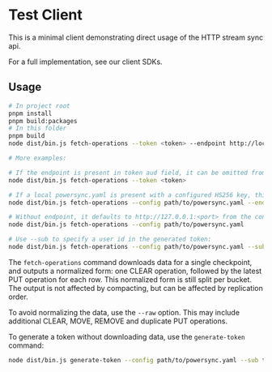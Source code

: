# Test Client

This is a minimal client demonstrating direct usage of the HTTP stream sync api.

For a full implementation, see our client SDKs.

## Usage

```sh
# In project root
pnpm install
pnpm build:packages
# In this folder
pnpm build
node dist/bin.js fetch-operations --token <token> --endpoint http://localhost:8080

# More examples:

# If the endpoint is present in token aud field, it can be omitted from args:
node dist/bin.js fetch-operations --token <token>

# If a local powersync.yaml is present with a configured HS256 key, this can be used:
node dist/bin.js fetch-operations --config path/to/powersync.yaml --endpoint http://localhost:8080

# Without endpoint, it defaults to http://127.0.0.1:<port> from the config:
node dist/bin.js fetch-operations --config path/to/powersync.yaml

# Use --sub to specify a user id in the generated token:
node dist/bin.js fetch-operations --config path/to/powersync.yaml --sub test-user
```

The `fetch-operations` command downloads data for a single checkpoint, and outputs a normalized form: one CLEAR operation, followed by the latest PUT operation for each row. This normalized form is still split per bucket. The output is not affected by compacting, but can be affected by replication order.

To avoid normalizing the data, use the `--raw` option. This may include additional CLEAR, MOVE, REMOVE and duplicate PUT operations.

To generate a token without downloading data, use the `generate-token` command:

```sh
node dist/bin.js generate-token --config path/to/powersync.yaml --sub test-user
```
